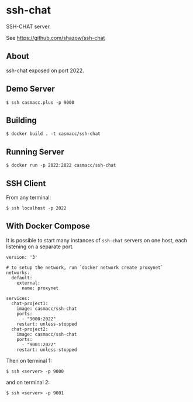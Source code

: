 # ssh-chat

SSH-CHAT server.

See https://github.com/shazow/ssh-chat

## About

ssh-chat exposed on port 2022.

## Demo Server

    $ ssh casmacc.plus -p 9000

## Building

    $ docker build . -t casmacc/ssh-chat

## Running Server

    $ docker run -p 2022:2022 casmacc/ssh-chat

## SSH Client

From any terminal:

    $ ssh localhost -p 2022

## With Docker Compose

It is possible to start many instances of `ssh-chat` servers on one host, each
listening on a separate port. 

    version: '3'

    # to setup the network, run `docker network create proxynet`
    networks:
      default:
        external:
          name: proxynet
    
    services:
      chat-project1:
        image: casmacc/ssh-chat
        ports:
          - "9000:2022"
        restart: unless-stopped
      chat-project2:
        image: casmacc/ssh-chat
        ports:
          - "9001:2022"
        restart: unless-stopped
    
Then on terminal 1:

    $ ssh <server> -p 9000

and on terminal 2:

    $ ssh <server> -p 9001
